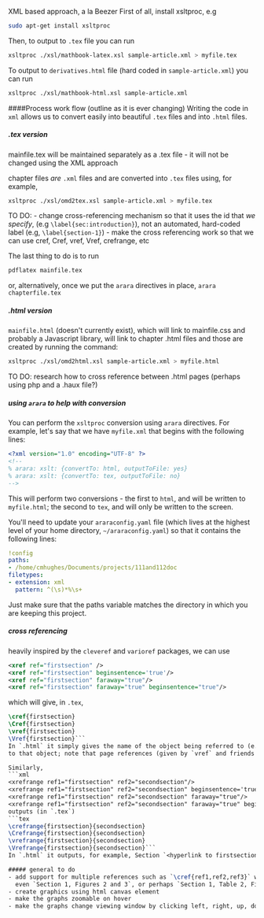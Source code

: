 XML based approach, a la Beezer
First of all, install xsltproc, e.g
```bash
sudo apt-get install xsltproc 
```
Then, to output to `.tex` file you can run
```bash
xsltproc ./xsl/mathbook-latex.xsl sample-article.xml > myfile.tex
```
To output to `derivatives.html` file (hard coded in `sample-article.xml`) you can run
```bash
xsltproc ./xsl/mathbook-html.xsl sample-article.xml
```

####Process work flow (outline as it is ever changing)
Writing the code in `xml` allows us to convert easily into beautiful `.tex` files 
and into `.html` files. 

##### .tex version
mainfile.tex will be maintained separately as a .tex file - it will not be 
changed using the XML approach

chapter files *are* `.xml` files and are converted into `.tex` files using, for example,

```bash
xsltproc ./xsl/omd2tex.xsl sample-article.xml > myfile.tex
```

TO DO: - change cross-referencing mechanism so that it uses the id that *we specify*, 
       (e.g `\label{sec:introduction}`), not an automated, hard-coded label (e.g, `\label{section-1}`)
       - make the cross referencing work so that we can use cref, Cref, vref, Vref, crefrange, etc

The last thing to do is to run 

```bash
pdflatex mainfile.tex
```

or, alternatively, once we put the `arara` directives in place, `arara chapterfile.tex`

##### .html version
`mainfile.html` (doesn't currently exist), which will link to mainfile.css and probably 
a Javascript library, will link to chapter .html files and those are created by 
running the command:

```bash
xsltproc ./xsl/omd2html.xsl sample-article.xml > myfile.html
```

TO DO: research how to cross reference between .html pages (perhaps using php and a .haux file?)

##### using `arara` to help with conversion
You can perform the `xsltproc` conversion using `arara` directives. For example, let's say that we have
`myfile.xml` that begins with the following lines:

```xml
<?xml version="1.0" encoding="UTF-8" ?>
<!-- 
% arara: xslt: {convertTo: html, outputToFile: yes}
% arara: xslt: {convertTo: tex, outputToFile: no}
-->
```

This will perform two conversions - the first to `html`, and will be written to `myfile.html`; the second to 
`tex`, and will only be written to the screen.

You'll need to update your `araraconfig.yaml` file (which lives at the highest level of your home directory, `~/araraconfig.yaml`)
so that it contains the following lines:

```yaml
!config
paths:
- /home/cmhughes/Documents/projects/111and112doc
filetypes:
- extension: xml
  pattern: ^(\s)*%\s+
```

Just make sure that the paths variable matches the directory in which you are keeping this project.

##### cross referencing
heavily inspired by the `cleveref` and `varioref` packages, we can use
```xml
<xref ref="firstsection" /> 
<xref ref="firstsection" beginsentence='true'/> 
<xref ref="firstsection" faraway="true"/> 
<xref ref="firstsection" faraway="true" beginsentence="true"/> 
```
which will give, in `.tex`,
```tex
\cref{firstsection} 
\Cref{firstsection} 
\vref{firstsection} 
\Vref{firstsection}```
In `.html` it simply gives the name of the object being referred to (e.g Section, Figure, etc) and a hyperlink
to that object; note that page references (given by `vref` and friends in `.tex`) are not as relevant in `.html`.

Similarly,
```xml
<xrefrange ref1="firstsection" ref2="secondsection"/> 
<xrefrange ref1="firstsection" ref2="secondsection" beginsentence='true'/>                
<xrefrange ref1="firstsection" ref2="secondsection" faraway="true"/>                      
<xrefrange ref1="firstsection" ref2="secondsection" faraway="true" beginsentence="true"/> ```
outputs (in `.tex`)
```tex
\crefrange{firstsection}{secondsection} 
\Crefrange{firstsection}{secondsection}                
\vrefrange{firstsection}{secondsection}                      
\Vrefrange{firstsection}{secondsection}```
In `.html` it outputs, for example, Section `<hyperlink to firstsection>` through `<hyperlink to second section>`.

##### general to do
- add support for multiple references such as `\cref{ref1,ref2,ref3}` which would output, for example `Sections 1, 2 and 3`, or 
  even `Section 1, Figures 2 and 3`, or perhaps `Section 1, Table 2, Figure 1`, etc
- create graphics using html canvas element
- make the graphs zoomable on hover
- make the graphs change viewing window by clicking left, right, up, down, KEYBOARD navigable and touch screen compatable (????), 'swiping' culture
